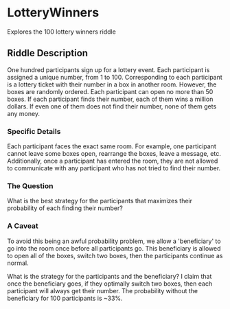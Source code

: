 # LotteryWinners
Explores the 100 lottery winners riddle

## Riddle Description
One hundred participants sign up for a lottery event.
Each participant is assigned a unique number, from 1 to 100.
Corresponding to each participant is a lottery ticket with their number in a box in another room.
However, the boxes are randomly ordered.
Each participant can open no more than 50 boxes.
If each participant finds their number, each of them wins a million dollars.
If even one of them does not find their number, none of them gets any money.

### Specific Details
Each participant faces the exact same room.
For example, one participant cannot leave some boxes open,
rearrange the boxes, leave a message, etc.
Additionally, once a participant has entered the room,
they are not allowed to communicate with any participant who has not tried to find their number.

### The Question
What is the best strategy for the participants that maximizes their probability of each finding their number?

### A Caveat
To avoid this being an awful probability problem,
we allow a 'beneficiary' to go into the room once before all participants go.
This beneficiary is allowed to open all of the boxes,
switch two boxes,
then the participants continue as normal.

What is the strategy for the participants and the beneficiary?
I claim that once the beneficiary goes,
if they optimally switch two boxes,
then each participant will always get their number.
The probability without the beneficiary for 100 participants is ~33%.
